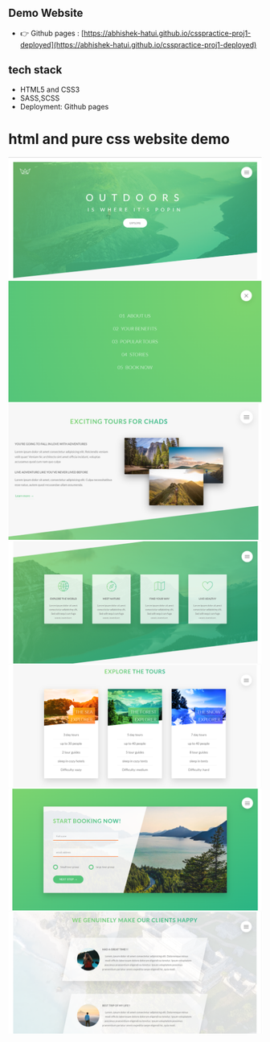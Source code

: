 ## Demo Website

- 👉 Github pages : [https://abhishek-hatui.github.io/csspractice-proj1-deployed](https://abhishek-hatui.github.io/csspractice-proj1-deployed)

## tech stack

- HTML5 and CSS3
- SASS,SCSS
- Deployment: Github pages

# html and pure css website demo

![nataurs](img/nato1.PNG)
![nataurs](img/nato2.PNG)
![nataurs](img/nato3.PNG)
![nataurs](img/nato4.PNG)
![nataurs](img/nato5.PNG)
![nataurs](img/nato6.PNG)
![nataurs](img/nato7.PNG)
